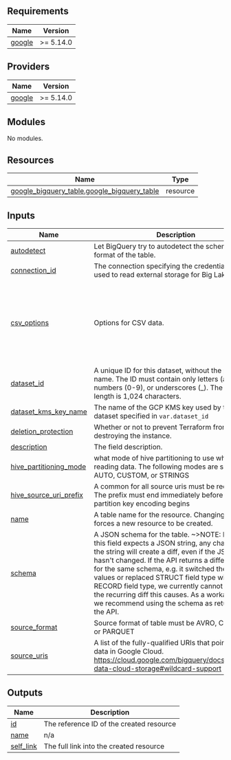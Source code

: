 <!-- BEGIN_TF_DOCS -->
## Requirements

| Name | Version |
|------|---------|
| <a name="requirement_google"></a> [google](#requirement\_google) | >= 5.14.0 |

## Providers

| Name | Version |
|------|---------|
| <a name="provider_google"></a> [google](#provider\_google) | >= 5.14.0 |

## Modules

No modules.

## Resources

| Name | Type |
|------|------|
| [google_bigquery_table.google_bigquery_table](https://registry.terraform.io/providers/hashicorp/google/latest/docs/resources/bigquery_table) | resource |

## Inputs

| Name | Description | Type | Default | Required |
|------|-------------|------|---------|:--------:|
| <a name="input_autodetect"></a> [autodetect](#input\_autodetect) | Let BigQuery try to autodetect the schema and format of the table. | `bool` | `true` | no |
| <a name="input_connection_id"></a> [connection\_id](#input\_connection\_id) | The connection specifying the credentials to be used to read external storage for Big Lake table | `string` | n/a | yes |
| <a name="input_csv_options"></a> [csv\_options](#input\_csv\_options) | Options for CSV data. | <pre>object(<br>    {<br>      field_delimiter = optional(string)<br>      # Default quote is required, see https://registry.terraform.io/providers/hashicorp/google/latest/docs/resources/bigquery_table#quote<br>      quote             = optional(string, "\"")<br>      skip_leading_rows = optional(number)<br>    }<br>  )</pre> | `null` | no |
| <a name="input_dataset_id"></a> [dataset\_id](#input\_dataset\_id) | A unique ID for this dataset, without the project name. The ID must contain only letters (a-z, A-Z), numbers (0-9), or underscores (\_). The maximum length is 1,024 characters. | `string` | n/a | yes |
| <a name="input_dataset_kms_key_name"></a> [dataset\_kms\_key\_name](#input\_dataset\_kms\_key\_name) | The name of the GCP KMS key used by the dataset specified in `var.dataset_id` | `string` | n/a | yes |
| <a name="input_deletion_protection"></a> [deletion\_protection](#input\_deletion\_protection) | Whether or not to prevent Terraform from destroying the instance. | `bool` | `false` | no |
| <a name="input_description"></a> [description](#input\_description) | The field description. | `string` | n/a | yes |
| <a name="input_hive_partitioning_mode"></a> [hive\_partitioning\_mode](#input\_hive\_partitioning\_mode) | what mode of hive partitioning to use when reading data. The following modes are supported AUTO, CUSTOM, or STRINGS | `string` | `"AUTO"` | no |
| <a name="input_hive_source_uri_prefix"></a> [hive\_source\_uri\_prefix](#input\_hive\_source\_uri\_prefix) | A common for all source uris must be required. The prefix must end immediately before the partition key encoding begins | `string` | n/a | yes |
| <a name="input_name"></a> [name](#input\_name) | A table name for the resource. Changing this forces a new resource to be created. | `string` | n/a | yes |
| <a name="input_schema"></a> [schema](#input\_schema) | A JSON schema for the table. ~>NOTE: Because this field expects a JSON string, any changes to the string will create a diff, even if the JSON itself hasn't changed. If the API returns a different value for the same schema, e.g. it switched the order of values or replaced STRUCT field type with RECORD field type, we currently cannot suppress the recurring diff this causes. As a workaround, we recommend using the schema as returned by the API. | `string` | `""` | no |
| <a name="input_source_format"></a> [source\_format](#input\_source\_format) | Source format of table must be AVRO, CSV, JSON, or PARQUET | `string` | `"PARQUET"` | no |
| <a name="input_source_uris"></a> [source\_uris](#input\_source\_uris) | A list of the fully-qualified URIs that point to your data in Google Cloud. https://cloud.google.com/bigquery/docs/external-data-cloud-storage#wildcard-support | `list(string)` | `[]` | no |

## Outputs

| Name | Description |
|------|-------------|
| <a name="output_id"></a> [id](#output\_id) | The reference ID of the created resource |
| <a name="output_name"></a> [name](#output\_name) | n/a |
| <a name="output_self_link"></a> [self\_link](#output\_self\_link) | The full link into the created resource |
<!-- END_TF_DOCS -->
